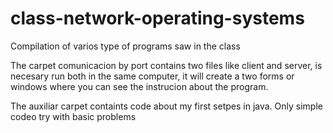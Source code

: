 # class-network-operating-systems
Compilation of varios type of programs saw in  the class

The carpet comunicacion by port contains two files like client and server, is necesary run both in the same computer, it will create a two forms or windows where you 
can see the instrucion about the program.



The auxiliar carpet containts code about my first setpes in java. Only simple codeo try with basic problems 
